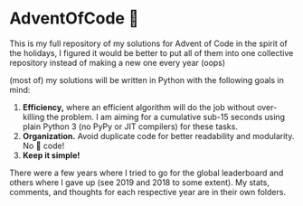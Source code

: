 # AdventOfCode 🎄
This is my full repository of my solutions for Advent of Code in the spirit of the holidays, I figured it would be better to put all of them into one collective repository instead of making a new one every year (oops)

(most of) my solutions will be written in Python with the following goals in mind:
1. __Efficiency,__ where an efficient algorithm will do the job without over-killing the problem. I am aiming for a cumulative sub-15 seconds using plain Python 3 (no PyPy or JIT compilers) for these tasks.
2. __Organization.__ Avoid duplicate code for better readability and modularity. No 🍝 code!
3. __Keep it simple!__

There were a few years where I tried to go for the global leaderboard and others where I gave up (see 2019 and 2018 to some extent). My stats, comments, and thoughts for each respective year are in their own folders.